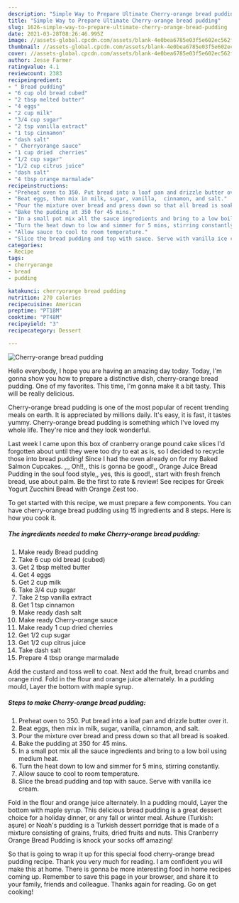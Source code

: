 ```yaml
---
description: "Simple Way to Prepare Ultimate Cherry-orange bread pudding"
title: "Simple Way to Prepare Ultimate Cherry-orange bread pudding"
slug: 1626-simple-way-to-prepare-ultimate-cherry-orange-bread-pudding
date: 2021-03-28T08:26:46.995Z
image: //assets-global.cpcdn.com/assets/blank-4e0bea6785e03f5e602ec562f230caae08da540cada707380b4fe1bbebba43da.png
thumbnail: //assets-global.cpcdn.com/assets/blank-4e0bea6785e03f5e602ec562f230caae08da540cada707380b4fe1bbebba43da.png
cover: //assets-global.cpcdn.com/assets/blank-4e0bea6785e03f5e602ec562f230caae08da540cada707380b4fe1bbebba43da.png
author: Jesse Farmer
ratingvalue: 4.1
reviewcount: 2383
recipeingredient:
- " Bread pudding"
- "6 cup old bread cubed"
- "2 tbsp melted butter"
- "4 eggs"
- "2 cup milk"
- "3/4 cup sugar"
- "2 tsp vanilla extract"
- "1 tsp cinnamon"
- "dash salt"
- " Cherryorange sauce"
- "1 cup dried  cherries"
- "1/2 cup sugar"
- "1/2 cup citrus juice"
- "dash salt"
- "4 tbsp orange marmalade"
recipeinstructions:
- "Preheat oven to 350. Put bread into a loaf pan and drizzle butter over it."
- "Beat eggs, then mix in milk, sugar, vanilla,  cinnamon, and salt."
- "Pour the mixture over bread and press down so that all bread is soaked."
- "Bake the pudding at 350 for 45 mins."
- "In a small pot mix all the sauce ingredients and bring to a low boil using medium heat."
- "Turn the heat down to low and simmer for 5 mins, stirring constantly."
- "Allow sauce to cool to room temperature."
- "Slice the bread pudding and top with sauce. Serve with vanilla ice cream."
categories:
- Recipe
tags:
- cherryorange
- bread
- pudding

katakunci: cherryorange bread pudding 
nutrition: 270 calories
recipecuisine: American
preptime: "PT18M"
cooktime: "PT48M"
recipeyield: "3"
recipecategory: Dessert

---
```



![Cherry-orange bread pudding](//assets-global.cpcdn.com/assets/blank-4e0bea6785e03f5e602ec562f230caae08da540cada707380b4fe1bbebba43da.png)

Hello everybody, I hope you are having an amazing day today. Today, I'm gonna show you how to prepare a distinctive dish, cherry-orange bread pudding. One of my favorites. This time, I'm gonna make it a bit tasty. This will be really delicious.

Cherry-orange bread pudding is one of the most popular of recent trending meals on earth. It is appreciated by millions daily. It's easy, it is fast, it tastes yummy. Cherry-orange bread pudding is something which I've loved my whole life. They're nice and they look wonderful.

Last week I came upon this box of cranberry orange pound cake slices I&#39;d forgotten about until they were too dry to eat as is, so I decided to recycle those into bread pudding! Since I had the oven already on for my Baked Salmon Cupcakes. ,,, Oh!!,, this is gonna be good!,, Orange Juice Bread Pudding in the soul food style,, yes, this is good!,, start with fresh french bread, use about palm. Be the first to rate &amp; review! See recipes for Greek Yogurt Zucchini Bread with Orange Zest too.


To get started with this recipe, we must prepare a few components. You can have cherry-orange bread pudding using 15 ingredients and 8 steps. Here is how you cook it.

<!--inarticleads1-->

##### The ingredients needed to make Cherry-orange bread pudding:

1. Make ready  Bread pudding
1. Take 6 cup old bread (cubed)
1. Get 2 tbsp melted butter
1. Get 4 eggs
1. Get 2 cup milk
1. Take 3/4 cup sugar
1. Take 2 tsp vanilla extract
1. Get 1 tsp cinnamon
1. Make ready dash salt
1. Make ready  Cherry-orange sauce
1. Make ready 1 cup dried  cherries
1. Get 1/2 cup sugar
1. Get 1/2 cup citrus juice
1. Take dash salt
1. Prepare 4 tbsp orange marmalade


Add the custard and toss well to coat. Next add the fruit, bread crumbs and orange rind. Fold in the flour and orange juice alternately. In a pudding mould, Layer the bottom with maple syrup. 

<!--inarticleads2-->

##### Steps to make Cherry-orange bread pudding:

1. Preheat oven to 350. Put bread into a loaf pan and drizzle butter over it.
1. Beat eggs, then mix in milk, sugar, vanilla,  cinnamon, and salt.
1. Pour the mixture over bread and press down so that all bread is soaked.
1. Bake the pudding at 350 for 45 mins.
1. In a small pot mix all the sauce ingredients and bring to a low boil using medium heat.
1. Turn the heat down to low and simmer for 5 mins, stirring constantly.
1. Allow sauce to cool to room temperature.
1. Slice the bread pudding and top with sauce. Serve with vanilla ice cream.


Fold in the flour and orange juice alternately. In a pudding mould, Layer the bottom with maple syrup. This delicious bread pudding is a great dessert choice for a holiday dinner, or any fall or winter meal. Ashure (Turkish: aşure) or Noah&#39;s pudding is a Turkish dessert porridge that is made of a mixture consisting of grains, fruits, dried fruits and nuts. This Cranberry Orange Bread Pudding is knock your socks off amazing! 

So that is going to wrap it up for this special food cherry-orange bread pudding recipe. Thank you very much for reading. I am confident you will make this at home. There is gonna be more interesting food in home recipes coming up. Remember to save this page in your browser, and share it to your family, friends and colleague. Thanks again for reading. Go on get cooking!
